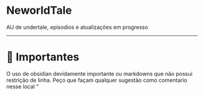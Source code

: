 # NeworldTale
AU de undertale, episodios e atualizações em progresso

----
# 📜 Importantes
O uso de obsidian devidamente importante ou markdowns que não possui restrição de linha.
Peço que façam qualquer sugestão como comentario nesse local "